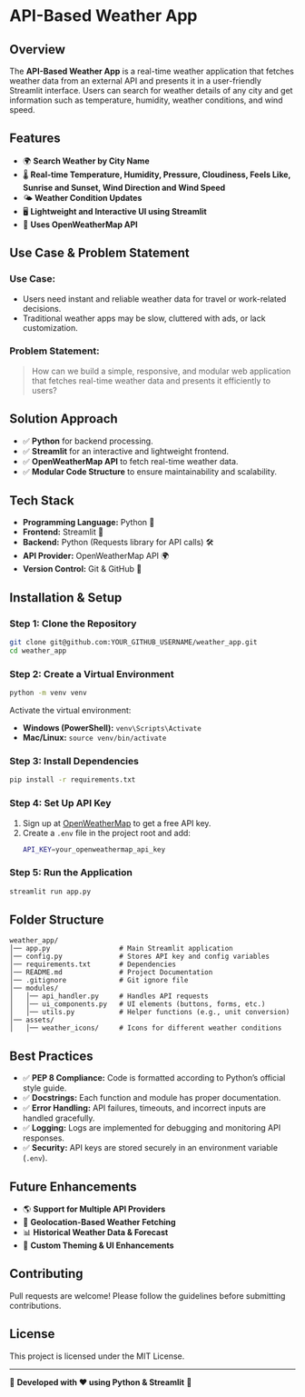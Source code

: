 # API-Based Weather App

## Overview
The **API-Based Weather App** is a real-time weather application that fetches weather data from an external API and presents it in a user-friendly Streamlit interface. Users can search for weather details of any city and get information such as temperature, humidity, weather conditions, and wind speed.

## Features
- 🌍 **Search Weather by City Name**
- 🌡️ **Real-time Temperature, Humidity, Pressure, Cloudiness, Feels Like, Sunrise and Sunset, Wind Direction and Wind Speed**
- 🌤️ **Weather Condition Updates**
- 🖥️ **Lightweight and Interactive UI using Streamlit**
- 🔗 **Uses OpenWeatherMap API**

## Use Case & Problem Statement
### Use Case:
- Users need instant and reliable weather data for travel or work-related decisions.
- Traditional weather apps may be slow, cluttered with ads, or lack customization.

### Problem Statement:
> How can we build a simple, responsive, and modular web application that fetches real-time weather data and presents it efficiently to users?

## Solution Approach
- ✅ **Python** for backend processing.
- ✅ **Streamlit** for an interactive and lightweight frontend.
- ✅ **OpenWeatherMap API** to fetch real-time weather data.
- ✅ **Modular Code Structure** to ensure maintainability and scalability.

## Tech Stack
- **Programming Language:** Python 🐍
- **Frontend:** Streamlit 🎨
- **Backend:** Python (Requests library for API calls) 🛠️
- **API Provider:** OpenWeatherMap API 🌍
- **Version Control:** Git & GitHub 🔧

## Installation & Setup
### **Step 1: Clone the Repository**
```bash
git clone git@github.com:YOUR_GITHUB_USERNAME/weather_app.git
cd weather_app
```

### **Step 2: Create a Virtual Environment**
```bash
python -m venv venv
```
Activate the virtual environment:
- **Windows (PowerShell):** `venv\Scripts\Activate`
- **Mac/Linux:** `source venv/bin/activate`

### **Step 3: Install Dependencies**
```bash
pip install -r requirements.txt
```

### **Step 4: Set Up API Key**
1. Sign up at [OpenWeatherMap](https://home.openweathermap.org/users/sign_up) to get a free API key.
2. Create a `.env` file in the project root and add:
   ```bash
   API_KEY=your_openweathermap_api_key
   ```

### **Step 5: Run the Application**
```bash
streamlit run app.py
```

## Folder Structure
```
weather_app/
│── app.py                 # Main Streamlit application
│── config.py              # Stores API key and config variables
│── requirements.txt       # Dependencies
│── README.md              # Project Documentation
│── .gitignore             # Git ignore file
│── modules/
│   │── api_handler.py     # Handles API requests
│   │── ui_components.py   # UI elements (buttons, forms, etc.)
│   │── utils.py           # Helper functions (e.g., unit conversion)
│── assets/
│   │── weather_icons/     # Icons for different weather conditions
```

## Best Practices
- ✅ **PEP 8 Compliance:** Code is formatted according to Python’s official style guide.
- ✅ **Docstrings:** Each function and module has proper documentation.
- ✅ **Error Handling:** API failures, timeouts, and incorrect inputs are handled gracefully.
- ✅ **Logging:** Logs are implemented for debugging and monitoring API responses.
- ✅ **Security:** API keys are stored securely in an environment variable (`.env`).

## Future Enhancements
- 🌎 **Support for Multiple API Providers**
- 📍 **Geolocation-Based Weather Fetching**
- 📊 **Historical Weather Data & Forecast**
- 🎨 **Custom Theming & UI Enhancements**

## Contributing
Pull requests are welcome! Please follow the guidelines before submitting contributions.

## License
This project is licensed under the MIT License.

---
🚀 **Developed with ❤️ using Python & Streamlit** 🚀



